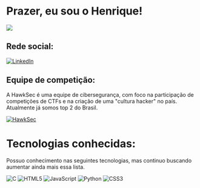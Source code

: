 # Prazer, eu sou o Henrique!
[![](https://visitcount.itsvg.in/api?id=HenriUz&icon=2&color=8)](https://visitcount.itsvg.in)

## Rede social:
[![LinkedIn](https://img.shields.io/badge/LinkedIn-%230077B5.svg?logo=linkedin&logoColor=white)](https://linkedin.com/in/https://www.linkedin.com/in/henrique-zucato-de-souza-4699a5288) 

## Equipe de competição:
A HawkSec é uma equipe de cibersegurança, com foco na participação de competições de CTFs e na criação de uma "cultura hacker" no país. Atualmente já somos top 2 do Brasil.

[![HawkSec](https://github.com/user-attachments/assets/b21a9f03-fabd-4eff-8230-44cd8e99f85f)](https://github.com/HawkSecUnifei)

# Tecnologias conhecidas:
Possuo conhecimento nas seguintes tecnologias, mas continuo buscando aumentar ainda mais essa lista. 

![C](https://img.shields.io/badge/c-%2300599C.svg?style=for-the-badge&logo=c&logoColor=white) ![HTML5](https://img.shields.io/badge/html5-%23E34F26.svg?style=for-the-badge&logo=html5&logoColor=white) ![JavaScript](https://img.shields.io/badge/javascript-%23323330.svg?style=for-the-badge&logo=javascript&logoColor=%23F7DF1E) ![Python](https://img.shields.io/badge/python-3670A0?style=for-the-badge&logo=python&logoColor=ffdd54) ![CSS3](https://img.shields.io/badge/css3-%231572B6.svg?style=for-the-badge&logo=css3&logoColor=white)

<!-- Proudly created with GPRM ( https://gprm.itsvg.in ) -->
